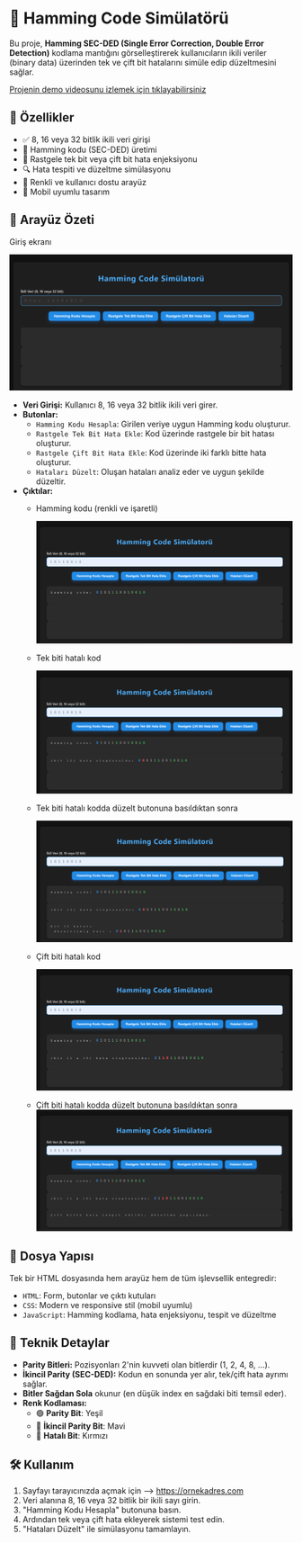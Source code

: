# 🧮 Hamming Code Simülatörü

Bu proje, **Hamming SEC-DED (Single Error Correction, Double Error Detection)** kodlama mantığını görselleştirerek kullanıcıların ikili veriler (binary data) üzerinden tek ve çift bit hatalarını simüle edip düzeltmesini sağlar.

[Projenin demo videosunu izlemek için tıklayabilirsiniz](sad)

## 🚀 Özellikler

- ✅ 8, 16 veya 32 bitlik ikili veri girişi  
- 🧠 Hamming kodu (SEC-DED) üretimi  
- 🔁 Rastgele tek bit veya çift bit hata enjeksiyonu  
- 🔍 Hata tespiti ve düzeltme simülasyonu  
- 🎨 Renkli ve kullanıcı dostu arayüz  
- 📱 Mobil uyumlu tasarım  

## 📸 Arayüz Özeti
 Giriş ekranı
 
   ![Oyun Ekranı](img/ss1.png)


- **Veri Girişi:** Kullanıcı 8, 16 veya 32 bitlik ikili veri girer.
- **Butonlar:**
  - `Hamming Kodu Hesapla`: Girilen veriye uygun Hamming kodu oluşturur.
  - `Rastgele Tek Bit Hata Ekle`: Kod üzerinde rastgele bir bit hatası oluşturur.
  - `Rastgele Çift Bit Hata Ekle`: Kod üzerinde iki farklı bitte hata oluşturur.
  - `Hataları Düzelt`: Oluşan hataları analiz eder ve uygun şekilde düzeltir.
- **Çıktılar:**
  - Hamming kodu (renkli ve işaretli)
    
      ![Oyun Ekranı](img/ss2.png)

  -  Tek biti hatalı kod

      ![Oyun Ekranı](img/ss3.png)
   -  Tek biti hatalı kodda düzelt butonuna basıldıktan sonra

      ![Oyun Ekranı](img/ss4.png)
   -  Çift biti hatalı kod

      ![Oyun Ekranı](img/ss5.png)
    -  Çift biti hatalı kodda düzelt butonuna basıldıktan sonra
      ![Oyun Ekranı](img/ss6.png)

        

    

## 📁 Dosya Yapısı

Tek bir HTML dosyasında hem arayüz hem de tüm işlevsellik entegredir:

- `HTML`: Form, butonlar ve çıktı kutuları
- `CSS`: Modern ve responsive stil (mobil uyumlu)
- `JavaScript`: Hamming kodlama, hata enjeksiyonu, tespit ve düzeltme

## 📌 Teknik Detaylar

- **Parity Bitleri:** Pozisyonları 2'nin kuvveti olan bitlerdir (1, 2, 4, 8, ...).
- **İkincil Parity (SEC-DED):** Kodun en sonunda yer alır, tek/çift hata ayrımı sağlar.
- **Bitler Sağdan Sola** okunur (en düşük index en sağdaki biti temsil eder).
- **Renk Kodlaması:**
  - 🟢 **Parity Bit**: Yeşil
  - 🔵 **İkincil Parity Bit**: Mavi
  - 🔴 **Hatalı Bit**: Kırmızı

## 🛠 Kullanım


1. Sayfayı tarayıcınızda açmak için -->  https://ornekadres.com
2. Veri alanına 8, 16 veya 32 bitlik bir ikili sayı girin.
3. "Hamming Kodu Hesapla" butonuna basın.
4. Ardından tek veya çift hata ekleyerek sistemi test edin.
5. "Hataları Düzelt" ile simülasyonu tamamlayın.

